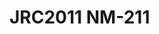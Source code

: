 <a name="material" />

# JRC2011 NM-211
<script type="application/ld+json">
  {
    "@context": "https://schema.org/",
    "@type": "ChemicalSubstance",
    "http://purl.org/dc/terms/conformsTo":
      {
        "@type": "CreativeWork",
        "@id": "https://bioschemas.org/profiles/ChemicalSubstance/0.4-RELEASE/"
      },
    "@id": "https://egonw.github.io/nanowiki/nanowiki353.html#material",
    "name": "JRC2011 NM-211",
    "sameAs: "http://127.0.0.1/mediawiki/index.php/Special:URIResolver/JRC2011_NM-2D211"
  }
</script>

